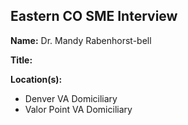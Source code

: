 ## Eastern CO SME Interview

**Name:** Dr. Mandy Rabenhorst-bell

**Title:** 

**Location(s):**
- Denver VA Domiciliary
- Valor Point VA Domiciliary

